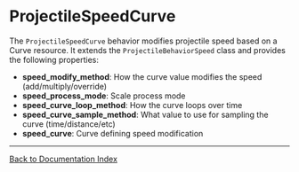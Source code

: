# ProjectileSpeedCurve
The `ProjectileSpeedCurve` behavior modifies projectile speed based on a Curve resource. It extends the `ProjectileBehaviorSpeed` class and provides the following properties:
-   **speed_modify_method**: How the curve value modifies the speed (add/multiply/override)
-   **speed_process_mode**: Scale process mode
-   **speed_curve_loop_method**: How the curve loops over time
-   **speed_curve_sample_method**: What value to use for sampling the curve (time/distance/etc)
-   **speed_curve**: Curve defining speed modification
---
[Back to Documentation Index](_sidebar.md)
